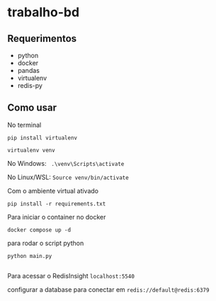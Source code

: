 # trabalho-bd

## Requerimentos

* python
* docker
* pandas
* virtualenv
* redis-py

## Como usar

No terminal

```pip install virtualenv```

```virtualenv venv```

No Windows:
 ``` .\venv\Scripts\activate```

No Linux/WSL:
  ```Source venv/bin/activate```

Com o ambiente virtual ativado

```pip install -r requirements.txt```

Para iniciar o container no docker

```docker compose up -d```

para rodar o script python

```python main.py```

##

Para acessar o RedisInsight
```localhost:5540```

configurar a database para conectar em 
```redis://default@redis:6379```
